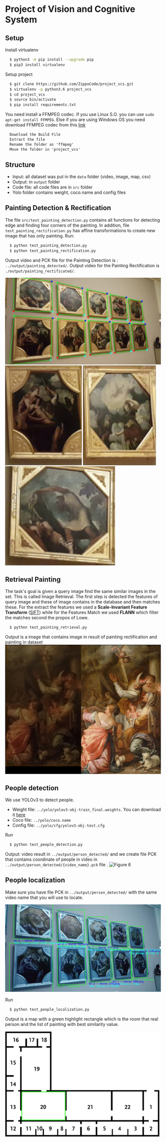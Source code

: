 # Project of Vision and Cognitive System

## Setup
  Install virtualenv
```bash
  $ python3 -m pip install --upgrade pip
  $ pip3 install virtualenv
```

  Setup project
``` bash
  $ git clone https://github.com/ZippoCode/project_vcs.git
  $ virtualenv -p python3.6 project_vcs
  $ cd project_vcs
  $ source bin/activate
  $ pip install requirements.txt 
```

You need install a FFMPEG codec. If you use Linux S.O. you can use ``` sudo apt-get install FFMPEG ```.
Else if you are using Windows OS you need download FFMPEG codec from this [link](https://ffmpeg.zeranoe.com/builds/)
``` 
  Download the Build File
  Extract the file
  Rename the folder as 'ffmpeg'
  Move the folder in 'project_vcs'
```

## Structure
* Input: all dataset was put in the `data` folder (video, image, map, csv)
* Output: in `output` folder
* Code file: all code files are in `src` folder
* Yolo folder contains weight, coco.name and config files


## Painting Detection & Rectification
  The file `src/test_painting_detection.py` contains all functions for detecting edge and finding four corners of the painting.
   In addition, file `test_painting_rectification.py` has affine transformations to create new image that has only painting. 
  Run: 
```bash
  $ python test_painting_detection.py
  $ python test_painting_rectification.py

```
  Output video and PCK file for the Painting Detection is : `../output/painting_detected/`.
  Output video for the Painting Rectification is `./output/painting_rectificated/`.
  
![Figure 1](https://github.com/ZippoCode/project_vcs/blob/master/image_results/final-result.png)
![Figure 2](https://github.com/ZippoCode/project_vcs/blob/master/image_results/painting4.png)
![Figure 3](https://github.com/ZippoCode/project_vcs/blob/master/image_results/painting7.png)
![Figure 4](https://github.com/ZippoCode/project_vcs/blob/master/image_results/painting9.png)


## Retrieval Painting
The task's goal is given a query image find the same similar images in the set. This is called Image Retrieval. The first step is detected the features of query image and these of image contains in the database and then matches these. 
For the extract the features we used a **Scale-Invariant Feature Transform** ([SIFT](https://docs.opencv.org/master/da/df5/tutorial_py_sift_intro.html))  while for the Features Match we used **FLANN** which filter the matches second the propos of Lowe.
```bash
  $ python test_painting_retrieval.py
```
  Output is a image that contains image in result of painting rectification and painting in dataset
![Figure 5](https://github.com/ZippoCode/project_vcs/blob/master/image_results/retrieval1.png)


## People detection
We use YOLOv3 to detect people.
  * Weight file: `../yolo/yolov3-obj-train_final.weights`. You can download it [here](https://drive.google.com/file/d/1bkADs1lT8ayXwDwYnS1rU0Nz8rmTNmOt/view?usp=sharing)
  * Coco file: `../yolo/coco.name`
  * Config file: `../yolo/cfg/yolov3-obj-test.cfg`

Run
```bash
  $ python test_people_detection.py
```
  Output: video result in `../output/person_detected/` and we create file PCK that contains coordinate of people in video in `../output/person_detected/{video_name}.pck` file .
![Figure 6](https://github.com/ZippoCode/project_vcs/blob/master/image_results/yolov3.png)

## People localization
Make sure you have file PCK in `../output/person_detected/` with the same video name that you will use to locate.

![Figure 7](https://github.com/ZippoCode/project_vcs/blob/master/image_results/painting_location.png)

Run
```bash
  $ python test_people_localization.py 
```
Output is a map with a green highlight rectangle which is the room that real person and the list of painting with best similarity value.

![Figure 8](https://github.com/ZippoCode/project_vcs/blob/master/image_results/map.png)